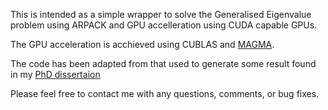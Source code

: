 This is intended as a simple wrapper to solve the Generalised Eigenvalue problem using ARPACK and GPU accelleration using CUDA capable GPUs. 

The GPU acceleration is acchieved using CUBLAS and [MAGMA](http://icl.cs.utk.edu/magma/).

The code has been adapted from that used to generate some result found in my [PhD dissertaion](http://evanlezar.com/publications/)

Please feel free to contact me with any questions, comments, or bug fixes.